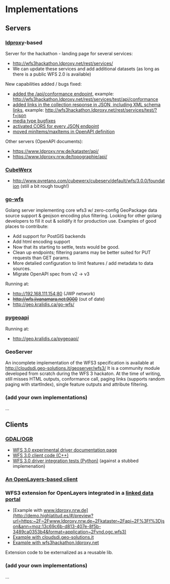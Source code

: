 # Implementations

## Servers

### [ldproxy](http://interactive-instruments.github.io/ldproxy/)-based

Server for the hackathon - landing page for several services:
* http://wfs3hackathon.ldproxy.net/rest/services/
* We can update these services and add additional datasets (as long as there is a public WFS 2.0 is available)

New capabilities added / bugs fixed:
* [added the /api/conformance endpoint](https://github.com/interactive-instruments/ldproxy/issues/99), example: http://wfs3hackathon.ldproxy.net/rest/services/test/api/conformance
* [added links in the collection response in JSON, including XML schema links](https://github.com/interactive-instruments/ldproxy/issues/97), example: http://wfs3hackathon.ldproxy.net/rest/services/test/?f=json
* [media type bugfixes](https://github.com/interactive-instruments/ldproxy/issues/100)
* [activated CORS for every JSON endpoint](https://github.com/interactive-instruments/ldproxy/issues/103)
* [moved minItems/maxItems in OpenAPI definition](https://github.com/interactive-instruments/ldproxy/issues/105)

Other servers (OpenAPI documents):
* https://www.ldproxy.nrw.de/kataster/api/
* https://www.ldproxy.nrw.de/topographie/api/

### [CubeWerx](http://www.cubewerx.com)
* http://www.pvretano.com/cubewerx/cubeserv/default/wfs/3.0.0/foundation (still a bit rough tough!)

### [go-wfs](https://github.com/go-spatial/go-wfs/)

Golang server implementing core wfs3 w/ zero-config GeoPackage data source support & geojson encoding plus filtering.  Looking for other golang developers to fill it out & solidify it for production use.  Examples of good places to contribute:
* Add support for PostGIS backends
* Add html encoding support
* Now that its starting to settle, tests would be good.
* Clean up endpoints; filtering params may be better suited for PUT requests than GET params.
* More detalied configuration to limit features / add metadata to data sources.
* Migrate OpenAPI spec from v2 -> v3

Running at:
* http://192.168.111.154:80 (JWP network)
* ~~http://wfs.jivanamara.net:9000~~ (out of date)
* http://geo.kralidis.ca/go-wfs/


### [pygeoapi](https://github.com/geopython/pygeoapi)

Running at:
* http://geo.kralidis.ca/pygeoapi/

### GeoServer

An incomplete implementation of the WFS3 specification is available at http://cloudsdi.geo-solutions.it/geoserver/wfs3/ 
It is a community module developed from scratch during the WFS 3 hackaton. 
At the time of writing, still misses HTML outputs, conformance call, paging links (supports random paging with startIndex), 
single feature outputs and attribute filtering.

### (add your own implementations)


...

## Clients

### [GDAL/OGR](http://gdal.org)
* [WFS 3.0 experimental driver documentation page](http://gdal.org/drv_wfs3.html)
* [WFS 3.0 client code (C++)](https://github.com/OSGeo/gdal/blob/trunk/gdal/ogr/ogrsf_frmts/wfs/ogrwfs3driver.cpp)
* [WFS 3.0 driver integration tests (Python)](https://github.com/OSGeo/gdal/blob/trunk/autotest/ogr/ogr_wfs3.py) (against a stubbed implemenation)

### [An OpenLayers-based client](https://geekdenz.github.io/wfs-3-hackathon/)

### WFS3 extension for OpenLayers integrated in a [linked data portal](http://demo.highlatitud.es)
* [Example with www.ldproxy.nrw.de](http://demo.highlatitud.es/#/preview?url=https:~2F~2Fwww.ldproxy.nrw.de~2Fkataster~2Fapi~2F%3Ff%3Djson&ann=moz:13c69c6b-d813-407e-8f5b-3489ca0353b4&format=application~2Fvnd.ogc.wfs3)
* [Example with cloudsdi.geo-solutions.it](http://demo.highlatitud.es/#/preview?url=http:~2F~2Fcloudsdi.geo-solutions.it~2Fgeoserver~2Fwfs3~2Fapi&ann=moz:f06b0eac-f5ca-44a9-8a88-b45912258c29&format=application~2Fvnd.ogc.wfs3)
* [Example with wfs3hackathon.ldproxy.net](http://demo.highlatitud.es/#/mosaics/moz:e4c38da6-1b60-4e3e-a8cf-d207322dcd45/annot/moz:ab29e224-4e7b-4667-8fbe-ed63aeb57189?open=true)

Extension code to be externalized as a reusable lib.

### (add your own implementations)

...
